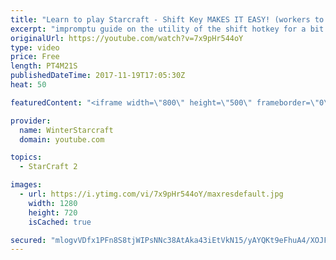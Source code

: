```yaml
---
title: "Learn to play Starcraft - Shift Key MAKES IT EASY! (workers to gas, waypoints, ctrl grps, moving)"
excerpt: "impromptu guide on the utility of the shift hotkey for a bit of everything"
originalUrl: https://youtube.com/watch?v=7x9pHr544oY
type: video
price: Free
length: PT4M21S
publishedDateTime: 2017-11-19T17:05:30Z
heat: 50

featuredContent: "<iframe width=\"800\" height=\"500\" frameborder=\"0\" src=\"https://www.youtube.com/embed/7x9pHr544oY\" allow=\"accelerometer; autoplay; encrypted-media; gyroscope; picture-in-picture\" allowfullscreen></iframe>"

provider:
  name: WinterStarcraft
  domain: youtube.com

topics:
  - StarCraft 2

images:
  - url: https://i.ytimg.com/vi/7x9pHr544oY/maxresdefault.jpg
    width: 1280
    height: 720
    isCached: true

secured: "mlogvVDfx1PFn8S8tjWIPsNNc38AtAka43iEtVkN15/yAYQKt9eFhuA4/XOJFNYGGD8cZr17pGxvxlUhA/Pu/auGK2EpWLe01dQ+CNiLdO8cwaemdPQdz/BNzswbb6uBDHtKR7jBbtblwdkSUpfz3AeQEO4jxg5j5hMMEDYIr2zUvieCaBOVPwgTfFrdHMBplCi7P/OGaTuhgwuh0s1i/BSoNlo0D7VpN1SKIiATtuWOu8zgysAyT/MQ6N4/Hz9euHR+Mi4khHE/hdsT8k96aCju4Ppj4P/KTVDtlzsxa7pNZuW8m55WtF4GMofVb0fVW79djerC0gzD3zAXgaIVnYr3cB+NdPKX/m55A2o/EgxgjofmDBp/Sv/drs7FMMUk9QRx89TcX4FtZLJABk2JbZGBHOT19k+62MNVUj1OQlY=;U3Xaqx5IIV5Em+Qm8GAglw=="
---
```


